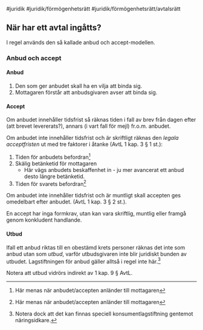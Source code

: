 #juridik #juridik/förmögenhetsrätt #juridik/förmögenhetsrätt/avtalsrätt

## När har ett avtal ingåtts?
I regel används den så kallade anbud och accept-modellen.
### Anbud och accept
#### Anbud
1. Den som ger anbudet skall ha en vilja att binda sig.
2. Mottagaren förstår att anbudsgivaren avser att binda sig.
#### Accept
Om anbudet innehåller tidsfrist så räknas tiden i fall av brev från dagen efter (att brevet levererats?), annars (i vart fall för mejl) fr.o.m. anbudet.

Om anbudet inte innehåller tidsfrist och är skriftligt räknas den *legala acceptfristen* ut med tre faktorer i åtanke (AvtL 1 kap. 3 § 1 st.):
1. Tiden för anbudets befordran[^2]
2. Skälig betänketid för mottagaren
	- Här vägs anbudets beskaffenhet in - ju mer avancerat ett anbud desto längre betänketid.
3. Tiden för svarets befordran[^2]

Om anbudet inte innehåller tidsfrist och är muntligt skall accepten ges omedelbart efter anbudet. (AvtL 1 kap. 3 § 2 st.).

En accept har inga formkrav, utan kan vara skriftlig, muntlig eller framgå genom konkludent handlande.
#### Utbud
Ifall ett anbud riktas till en obestämd krets personer räknas det inte som anbud utan som *utbud*, varför utbudsgivaren inte blir juridiskt bunden av utbudet. Lagstiftningen för anbud gäller alltså i regel inte här.[^1]

Notera att utbud vidrörs indirekt av 1 kap. 9 § AvtL.

[^1]: Notera dock att det kan finnas speciell konsumentlagstiftning gentemot näringsidkare.
[^2]: Här menas när anbudet/accepten anländer till mottagaren